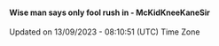 #### Wise man says only fool rush in - McKidKneeKaneSir
Updated on 13/09/2023 - 08:10:51 (UTC) Time Zone
